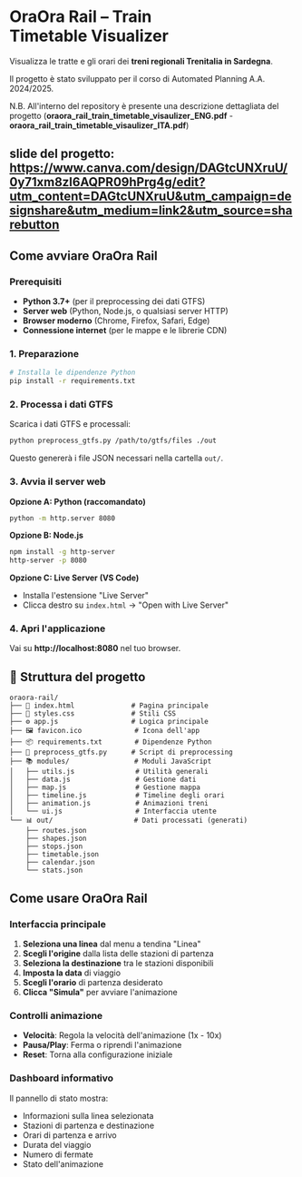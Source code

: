 # OraOra Rail – Train Timetable Visualizer

Visualizza le tratte e gli orari dei **treni regionali Trenitalia in Sardegna**.

Il progetto è stato sviluppato per il corso di Automated Planning A.A. 2024/2025.

N.B. All'interno del repository è presente una descrizione dettagliata del progetto (**oraora_rail_train_timetable_visaulizer_ENG.pdf** - **oraora_rail_train_timetable_visaulizer_ITA.pdf**)

slide del progetto: https://www.canva.com/design/DAGtcUNXruU/0y71xm8zI6AQPR09hPrg4g/edit?utm_content=DAGtcUNXruU&utm_campaign=designshare&utm_medium=link2&utm_source=sharebutton
---
## Come avviare OraOra Rail

### Prerequisiti

- **Python 3.7+** (per il preprocessing dei dati GTFS)
- **Server web** (Python, Node.js, o qualsiasi server HTTP)
- **Browser moderno** (Chrome, Firefox, Safari, Edge)
- **Connessione internet** (per le mappe e le librerie CDN)

### 1. Preparazione

```bash
# Installa le dipendenze Python
pip install -r requirements.txt
```

### 2. Processa i dati GTFS

Scarica i dati GTFS e processali:

```bash
python preprocess_gtfs.py /path/to/gtfs/files ./out
```

Questo genererà i file JSON necessari nella cartella `out/`.

### 3. Avvia il server web

**Opzione A: Python (raccomandato)**
```bash
python -m http.server 8080
```

**Opzione B: Node.js**
```bash
npm install -g http-server
http-server -p 8080
```

**Opzione C: Live Server (VS Code)**
- Installa l'estensione "Live Server"
- Clicca destro su `index.html` → "Open with Live Server"

### 4. Apri l'applicazione

Vai su **http://localhost:8080** nel tuo browser.

## 📁 Struttura del progetto

```
oraora-rail/
├── 📄 index.html              # Pagina principale
├── 🎨 styles.css              # Stili CSS
├── ⚙️ app.js                  # Logica principale
├── 🖼️ favicon.ico             # Icona dell'app
├── 📦 requirements.txt        # Dipendenze Python
├── 🐍 preprocess_gtfs.py      # Script di preprocessing
├── 📚 modules/                # Moduli JavaScript
│   ├── utils.js               # Utilità generali
│   ├── data.js                # Gestione dati
│   ├── map.js                 # Gestione mappa
│   ├── timeline.js            # Timeline degli orari
│   ├── animation.js           # Animazioni treni
│   └── ui.js                  # Interfaccia utente
└── 📊 out/                    # Dati processati (generati)
    ├── routes.json
    ├── shapes.json
    ├── stops.json
    ├── timetable.json
    ├── calendar.json
    └── stats.json
```

## Come usare OraOra Rail

### Interfaccia principale

1. **Seleziona una linea** dal menu a tendina "Linea"
2. **Scegli l'origine** dalla lista delle stazioni di partenza
3. **Seleziona la destinazione** tra le stazioni disponibili
4. **Imposta la data** di viaggio
5. **Scegli l'orario** di partenza desiderato
6. **Clicca "Simula"** per avviare l'animazione

### Controlli animazione

- **Velocità**: Regola la velocità dell'animazione (1x - 10x)
- **Pausa/Play**: Ferma o riprendi l'animazione
- **Reset**: Torna alla configurazione iniziale

### Dashboard informativo

Il pannello di stato mostra:
- Informazioni sulla linea selezionata
- Stazioni di partenza e destinazione
- Orari di partenza e arrivo
- Durata del viaggio
- Numero di fermate
- Stato dell'animazione
